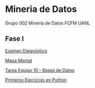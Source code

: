 # Mineria de Datos
Grupo 002 Minería de Datos FCFM UANL

## Fase I
[Examen Diagnóstico](https://github.com/GalindoVazquezJesusAlfonso/Mineria_Datos/blob/main/Examen_1941475.pdf)

[Mapa Mental](https://github.com/GalindoVazquezJesusAlfonso/Mineria_Datos/blob/main/Tareas/MapaMental_1_%7B1941475%7D.pdf)

[Tarea Equipo 10 - Bases de Datos](https://github.com/GalindoVazquezJesusAlfonso/Mineria_Datos/blob/main/Tareas/Equipo_10-Ejercicio%20Base%20de%20Datos.pdf)

[Primeros Ejercicios en Python](https://github.com/GalindoVazquezJesusAlfonso/Mineria_Datos/blob/main/Tareas/Ej_Python_1941475.ipynb)
